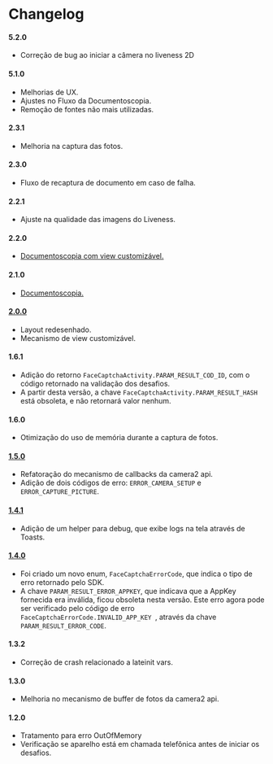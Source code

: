 # Changelog

#### 5.2.0
- Correção de bug ao iniciar a câmera no liveness 2D

#### 5.1.0
- Melhorias de UX.
- Ajustes no Fluxo da Documentoscopia.
- Remoção de fontes não mais utilizadas.

#### 2.3.1
- Melhoria na captura das fotos.

#### 2.3.0
- Fluxo de recaptura de documento em caso de falha.

#### 2.2.1
- Ajuste na qualidade das imagens do Liveness.

#### 2.2.0
- [Documentoscopia com view customizável.](Documentscopy-CustomView.md)

#### 2.1.0
- [Documentoscopia.](Documentscopy-Usage.md)

#### [2.0.0](Migration-Guide-2.0.0.md)
- Layout redesenhado.
- Mecanismo de view customizável.

#### 1.6.1
- Adição do retorno `FaceCaptchaActivity.PARAM_RESULT_COD_ID`, com o código retornado na validação dos desafios.
- A partir desta versão, a chave `FaceCaptchaActivity.PARAM_RESULT_HASH` está obsoleta, e não retornará valor nenhum.

#### 1.6.0
- Otimização do uso de memória durante a captura de fotos.

#### [1.5.0](Migration-Guide-1.5.0.md)
- Refatoração do mecanismo de callbacks da camera2 api.
- Adição de dois códigos de erro: `ERROR_CAMERA_SETUP` e `ERROR_CAPTURE_PICTURE`.

#### [1.4.1](Migration-Guide-1.4.1.md)
- Adição de um helper para debug, que exibe logs na tela através de Toasts.

#### [1.4.0](Migration-Guide-1.4.0.md)
- Foi criado um novo enum, `FaceCaptchaErrorCode`, que indica o tipo de erro retornado pelo SDK.
- A chave `PARAM_RESULT_ERROR_APPKEY`, que indicava que a AppKey fornecida era inválida, ficou obsoleta nesta versão. Este erro agora pode ser verificado pelo código de erro `FaceCaptchaErrorCode.INVALID_APP_KEY `, através da chave `PARAM_RESULT_ERROR_CODE`.

#### 1.3.2
- Correção de crash relacionado a lateinit vars.

#### 1.3.0
- Melhoria no mecanismo de buffer de fotos da camera2 api.

#### 1.2.0
- Tratamento para erro OutOfMemory
- Verificação se aparelho está em chamada telefônica antes de iniciar os desafios.


